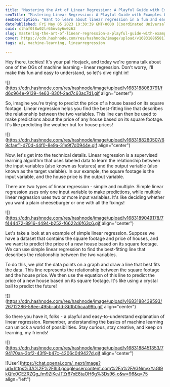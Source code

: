 ```yaml
---
title: "Mastering the Art of Linear Regression: A Playful Guide with Examples by Hoejack"
seoTitle: "Mastering Linear Regression: A Playful Guide with Examples by Hoejack"
seoDescription: "Want to learn about linear regression in a fun and easy way? Check out this playful guide by Hoejack, complete with examples and practical tips to help you"
datePublished: Fri May 05 2023 10:30:39 GMT+0000 (Coordinated Universal Time)
cuid: clhaf0t8w02lr65nv6y6w0z63
slug: mastering-the-art-of-linear-regression-a-playful-guide-with-examples-by-hoejack
cover: https://cdn.hashnode.com/res/hashnode/image/upload/v1683188658179/da267654-2ac8-4094-94a0-fffea3face35.jpeg
tags: ai, machine-learning, linearregression

---
```


Hey there, techies! It's your pal Hoejack, and today we're gonna talk about one of the OGs of machine learning - linear regression. Don't worry, I'll make this fun and easy to understand, so let's dive right in!

![](https://cdn.hashnode.com/res/hashnode/image/upload/v1683188063791/fd6c964e-9139-4e63-830f-2ad7c63ac7d1.gif align="center")

So, imagine you're trying to predict the price of a house based on its square footage. Linear regression helps you find the best-fitting line that describes the relationship between the two variables. This line can then be used to make predictions about the price of any house based on its square footage. It's like predicting the weather but for house prices!

![](https://cdn.hashnode.com/res/hashnode/image/upload/v1683188280507/69cfaef1-d70d-44f0-8e9a-31e9f7d0944e.gif align="center")

Now, let's get into the technical details. Linear regression is a supervised learning algorithm that uses labeled data to learn the relationship between the input variables (also known as features) and the output variable (also known as the target variable). In our example, the square footage is the input variable, and the house price is the output variable.

There are two types of linear regression - simple and multiple. Simple linear regression uses only one input variable to make predictions, while multiple linear regression uses two or more input variables. It's like deciding whether you want a plain cheeseburger or one with all the fixings!

![](https://cdn.hashnode.com/res/hashnode/image/upload/v1683189049178/7f444472-8916-4494-b252-f6622d6f63c6.gif align="center")

Let's take a look at an example of simple linear regression. Suppose we have a dataset that contains the square footage and price of houses, and we want to predict the price of a new house based on its square footage. We can use simple linear regression to find the best-fitting line that describes the relationship between the two variables.

To do this, we plot the data points on a graph and draw a line that best fits the data. This line represents the relationship between the square footage and the house price. We then use the equation of this line to predict the price of a new house based on its square footage. It's like using a crystal ball to predict the future!

![](https://cdn.hashnode.com/res/hashnode/image/upload/v1683188439593/26712286-58ee-495b-ab1d-8b1b05caa99b.gif align="center")

So there you have it, folks - a playful and easy-to-understand explanation of linear regression. Remember, understanding the basics of machine learning can unlock a world of possibilities. Stay curious, stay creative, and keep on learning, my friends!

![](https://cdn.hashnode.com/res/hashnode/image/upload/v1683188451353/794170aa-3bf2-43f9-b47c-4206c049427d.gif align="center")

![User](https://chat.openai.com/_next/image?url=https%3A%2F%2Flh3.googleusercontent.com%2Fa%2FAGNmyxYaGI9kQfe0CEZRZQg_fm9ZlKeJTZr67xE8taOH6g%3Ds96-c&w=96&q=75 align="left")